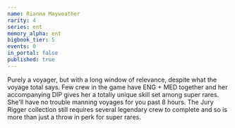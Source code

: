 ```yaml
---
name: Rianna Mayweather
rarity: 4
series: ent
memory_alpha: ent
bigbook_tier: 5
events: 0
in_portal: false
published: true
---
```


Purely a voyager, but with a long window of relevance, despite what the voyage total says. Few crew in the game have ENG + MED together and her accompanying DIP gives her a totally unique skill set among super rares. She'll have no trouble manning voyages for you past 8 hours. The Jury Rigger collection still requires several legendary crew to complete and so is more than just a throw in perk for super rares.
